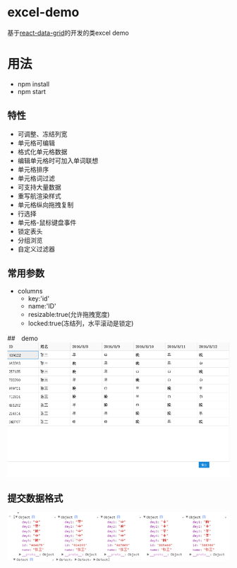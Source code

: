 # excel-demo
基于[react-data-grid](https://github.com/adazzle/react-data-grid)的开发的类excel demo

# 用法
* npm install 
* npm start

## 特性
* 可调整、冻结列宽
* 单元格可编辑
* 格式化单元格数据
* 编辑单元格时可加入单词联想
* 单元格排序
* 单元格词过滤
* 可支持大量数据
* 重写航渲染样式
* 单元格纵向拖拽复制
* 行选择
* 单元格-鼠标键盘事件
* 锁定表头
* 分组浏览
* 自定义过滤器

## 常用参数
* columns
    - key:'id'
    - name:'ID'
    - resizable:true(允许拖拽宽度)
    - locked:true(冻结列，水平滚动是锁定)

##　demo 
![demo](./images/demo.png)

## 提交数据格式
![数据格式](./images/prams.png)



